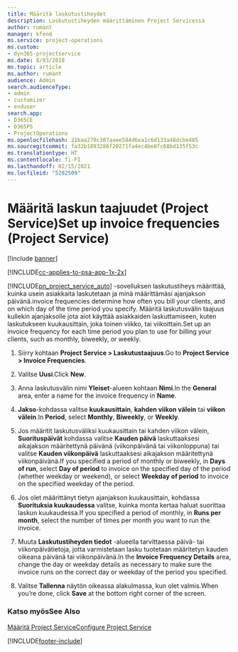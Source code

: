 ```yaml
---
title: Määritä laskutustiheydet
description: Laskutustiheyden määrittäminen Project Servicessä
author: rumant
manager: kfend
ms.service: project-operations
ms.custom:
- dyn365-projectservice
ms.date: 8/03/2018
ms.topic: article
ms.author: rumant
audience: Admin
search.audienceType:
- admin
- customizer
- enduser
search.app:
- D365CE
- D365PS
- ProjectOperations
ms.openlocfilehash: 21baa270c307aaee584d6ea1c6d133a48dcbe485
ms.sourcegitcommit: fa32b1893286f20271fa4ec4be8fc68bd135f53c
ms.translationtype: HT
ms.contentlocale: fi-FI
ms.lasthandoff: 02/15/2021
ms.locfileid: "5282509"
---
```

# <a name="set-up-invoice-frequencies-project-service"></a><span data-ttu-id="f8d5e-103">Määritä laskun taajuudet (Project Service)</span><span class="sxs-lookup"><span data-stu-id="f8d5e-103">Set up invoice frequencies (Project Service)</span></span>

[!include [banner](../includes/psa-now-project-operations.md)]

[!INCLUDE[cc-applies-to-psa-app-1x-2x](../includes/cc-applies-to-psa-app-1x-2x.md)]

[!INCLUDE[pn_project_service_auto](../includes/pn-project-service-auto.md)] <span data-ttu-id="f8d5e-104">-sovelluksen laskutustiheys määrittää, kuinka usein asiakkaita laskutetaan ja minä määrittämäsi ajanjakson päivänä.</span><span class="sxs-lookup"><span data-stu-id="f8d5e-104">invoice frequencies determine how often you bill your clients, and on which day of the time period you specify.</span></span> <span data-ttu-id="f8d5e-105">Määritä laskutusvälin taajuus kullekin ajanjaksolle jota aiot käyttää asiakkaiden laskuttamiseen, kuten laskutukseen kuukausittain, joka toinen viikko, tai viikoittain.</span><span class="sxs-lookup"><span data-stu-id="f8d5e-105">Set up an invoice frequency for each time period you plan to use for billing your clients, such as monthly, biweekly, or weekly.</span></span>  
  
1.  <span data-ttu-id="f8d5e-106">Siirry kohtaan **Project Service > Laskutustaajuus**.</span><span class="sxs-lookup"><span data-stu-id="f8d5e-106">Go to **Project Service > Invoice Frequencies**.</span></span>  
  
2.  <span data-ttu-id="f8d5e-107">Valitse **Uusi**.</span><span class="sxs-lookup"><span data-stu-id="f8d5e-107">Click **New**.</span></span>  
  
3.  <span data-ttu-id="f8d5e-108">Anna laskutusvälin nimi **Yleiset**-alueen kohtaan **Nimi**.</span><span class="sxs-lookup"><span data-stu-id="f8d5e-108">In the **General** area, enter a name for the invoice frequency in **Name**.</span></span>  
  
4.  <span data-ttu-id="f8d5e-109">**Jakso**-kohdassa valitse **kuukausittain**, **kahden viikon välein** tai **viikon välein**.</span><span class="sxs-lookup"><span data-stu-id="f8d5e-109">In **Period**, select **Monthly**, **Biweekly**, or **Weekly**.</span></span>  
  
5.  <span data-ttu-id="f8d5e-110">Jos määritit laskutusväliksi kuukausittain tai kahden viikon välein, **Suorituspäivät** kohdassa valitse **Kauden päivä** laskuttaaksesi aikajakson määritettynä päivänä (viikonpäivänä tai viikonloppuna) tai valitse **Kauden viikonpäivä** laskuttaaksesi aikajakson määritettynä viikonpäivänä.</span><span class="sxs-lookup"><span data-stu-id="f8d5e-110">If you specified a period of monthly or biweekly, in **Days of run**, select **Day of period** to invoice on the specified day of the period (whether weekday or weekend), or select **Weekday of period** to invoice on the specified weekday of the period.</span></span>  
  
6.  <span data-ttu-id="f8d5e-111">Jos olet määrittänyt tietyn ajanjakson kuukausittain, kohdassa **Suorituksia kuukaudessa** valitse, kuinka monta kertaa haluat suorittaa laskun kuukaudessa.</span><span class="sxs-lookup"><span data-stu-id="f8d5e-111">If you specified a period of monthly, in **Runs per month**, select the number of times per month you want to run the invoice.</span></span>  
  
7.  <span data-ttu-id="f8d5e-112">Muuta **Laskutustiheyden tiedot** -alueella tarvittaessa päivä- tai viikonpäivätietoja, jotta varmistetaan lasku tuotetaan määritetyn kauden oikeana päivänä tai viikonpäivänä.</span><span class="sxs-lookup"><span data-stu-id="f8d5e-112">In the **Invoice Frequency Details** area, change the day or weekday details as necessary to make sure the invoice runs on the correct day or weekday of the period you specified.</span></span>  
  
8.  <span data-ttu-id="f8d5e-113">Valitse **Tallenna** näytön oikeassa alakulmassa, kun olet valmis.</span><span class="sxs-lookup"><span data-stu-id="f8d5e-113">When you’re done, click **Save** at the bottom right corner of the screen.</span></span>  
  
### <a name="see-also"></a><span data-ttu-id="f8d5e-114">Katso myös</span><span class="sxs-lookup"><span data-stu-id="f8d5e-114">See Also</span></span>  
 [<span data-ttu-id="f8d5e-115">Määritä Project Service</span><span class="sxs-lookup"><span data-stu-id="f8d5e-115">Configure Project Service</span></span>](../psa/configure.md)


[!INCLUDE[footer-include](../includes/footer-banner.md)]